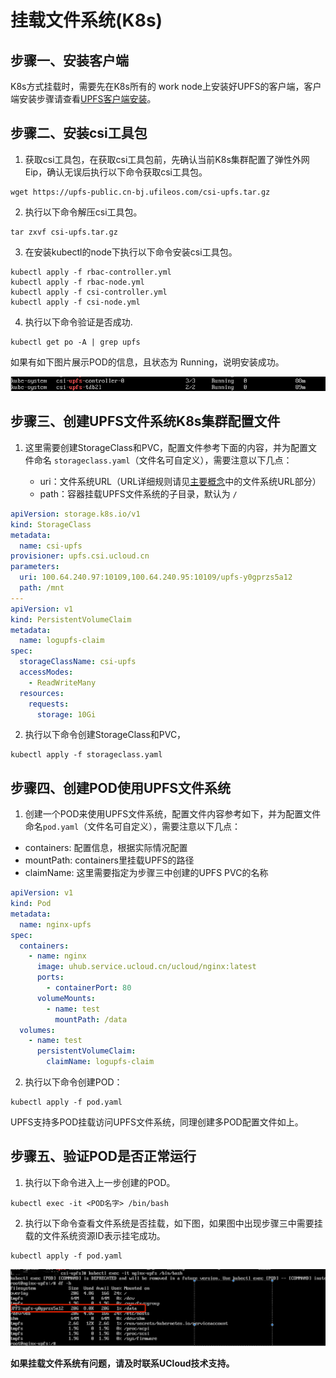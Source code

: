# 挂载文件系统(K8s)

## 步骤一、安装客户端

K8s方式挂载时，需要先在K8s所有的 work node上安装好UPFS的客户端，客户端安装步骤请查看[UPFS客户端安装](/upfs/upfs_guide/client_install.md)。


## 步骤二、安装csi工具包

  1. 获取csi工具包，在获取csi工具包前，先确认当前K8s集群配置了弹性外网Eip，确认无误后执行以下命令获取csi工具包。

```shell
wget https://upfs-public.cn-bj.ufileos.com/csi-upfs.tar.gz
```

  2. 执行以下命令解压csi工具包。

```shell
tar zxvf csi-upfs.tar.gz
```
  3. 在安装kubectl的node下执行以下命令安装csi工具包。

```shell
kubectl apply -f rbac-controller.yml
kubectl apply -f rbac-node.yml
kubectl apply -f csi-controller.yml
kubectl apply -f csi-node.yml
```
  4. 执行以下命令验证是否成功.

```shell
kubectl get po -A | grep upfs
```

   如果有如下图片展示POD的信息，且状态为 Running，说明安装成功。

   ![](/images/upfs_guide/k8s_mount1.png)

## 步骤三、创建UPFS文件系统K8s集群配置文件

  1. 这里需要创建StorageClass和PVC，配置文件参考下面的内容，并为配置文件命名 ```storageclass.yaml```（文件名可自定义），需要注意以下几点：
  
     - uri：文件系统URL（URL详细规则请见[主要概念](/upfs/upfs_manual_instruction/concept)中的文件系统URL部分）
     - path：容器挂载UPFS文件系统的子目录，默认为 ```/```


```yaml
apiVersion: storage.k8s.io/v1
kind: StorageClass
metadata:
  name: csi-upfs
provisioner: upfs.csi.ucloud.cn
parameters:
  uri: 100.64.240.97:10109,100.64.240.95:10109/upfs-y0gprzs5a12
  path: /mnt
---
apiVersion: v1
kind: PersistentVolumeClaim
metadata:
  name: logupfs-claim
spec:
  storageClassName: csi-upfs
  accessModes:
    - ReadWriteMany
  resources:
    requests:
      storage: 10Gi  
```

  2. 执行以下命令创建StorageClass和PVC，

```shell
kubectl apply -f storageclass.yaml
```

## 步骤四、创建POD使用UPFS文件系统
 1. 创建一个POD来使用UPFS文件系统，配置文件内容参考如下，并为配置文件命名```pod.yaml```（文件名可自定义），需要注意以下几点：

   - containers: 配置信息，根据实际情况配置
   - mountPath: containers⾥挂载UPFS的路径
   - claimName: 这⾥需要指定为步骤三中创建的UPFS PVC的名称

```yaml
apiVersion: v1
kind: Pod
metadata:
  name: nginx-upfs
spec:
  containers:
    - name: nginx
      image: uhub.service.ucloud.cn/ucloud/nginx:latest
      ports:
        - containerPort: 80
      volumeMounts:
        - name: test
          mountPath: /data
  volumes:
    - name: test
      persistentVolumeClaim:
        claimName: logupfs-claim
```

 2. 执行以下命令创建POD：

```shell
kubectl apply -f pod.yaml
```
UPFS支持多POD挂载访问UPFS文件系统，同理创建多POD配置文件如上。

## 步骤五、验证POD是否正常运行

 1. 执行以下命令进入上一步创建的POD。

```shell
kubectl exec -it <POD名字> /bin/bash
```
 2. 执行以下命令查看文件系统是否挂载，如下图，如果图中出现步骤三中需要挂载的文件系统资源ID表示挂宅成功。

```shell
kubectl apply -f pod.yaml
```
![](/images/upfs_guide/k8s_mount2.png)

**如果挂载文件系统有问题，请及时联系UCloud技术支持。**